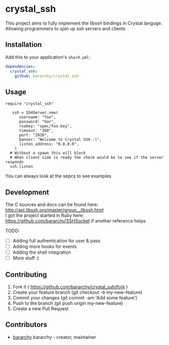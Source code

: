 # crystal_ssh

This project aims to fully implement the libssh bindings in Crystal languge.
Allowing programmers to spin up ssh servers and clients

## Installation

Add this to your application's `shard.yml`:

```yaml
dependencies:
  crystal_ssh:
    github: bararchy/crystal_ssh
```

## Usage

```crystal
require "crystal_ssh"

   ssh = SSHServer.new(
      username: "foo",
      password: "bar",
      rsakey: "spec/foo.key",
      timeout: "360",
      port: "2020",
      banner: "Welcome to Crystal SSH :)",
      listen_address: "0.0.0.0",
    ) 
  # Without a spawn this will block
  # When client side is ready the check would be to see if the server responds
  ssh.listen
```

You can always look at the sepcs to see examples 

## Development

The C sources and docs can be found here: http://api.libssh.org/master/group__libssh.html  
I got the project started in Ruby here: https://github.com/bararchy/SSHSocket if another referance helps

TODO:  
* [ ] Adding full authentication for user & pass  
* [ ] Adding more hooks for events 
* [ ] Adding the shell integration  
* [ ] More stuff :)  

## Contributing

1. Fork it ( https://github.com/bararchy/crystal_ssh/fork )
2. Create your feature branch (git checkout -b my-new-feature)
3. Commit your changes (git commit -am 'Add some feature')
4. Push to the branch (git push origin my-new-feature)
5. Create a new Pull Request

## Contributors

- [bararchy](https://github.com/bararchy) bararchy - creator, maintainer
